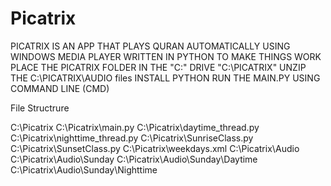 # Picatrix
PICATRIX IS AN APP THAT PLAYS QURAN AUTOMATICALLY USING WINDOWS MEDIA PLAYER
WRITTEN IN PYTHON 
TO MAKE THINGS WORK 
PLACE THE PICATRIX FOLDER IN THE "C:\" DRIVE   "C:\PICATRIX"
UNZIP THE C:\PICATRIX\AUDIO files
INSTALL PYTHON
RUN THE MAIN.PY USING COMMAND LINE (CMD)



File Structrure

C:\Picatrix
C:\Picatrix\main.py
C:\Picatrix\daytime_thread.py
C:\Picatrix\nighttime_thread.py
C:\Picatrix\SunriseClass.py
C:\Picatrix\SunsetClass.py
C:\Picatrix\weekdays.xml
C:\Picatrix\Audio
C:\Picatrix\Audio\Sunday
C:\Picatrix\Audio\Sunday\Daytime
C:\Picatrix\Audio\Sunday\Nighttime

